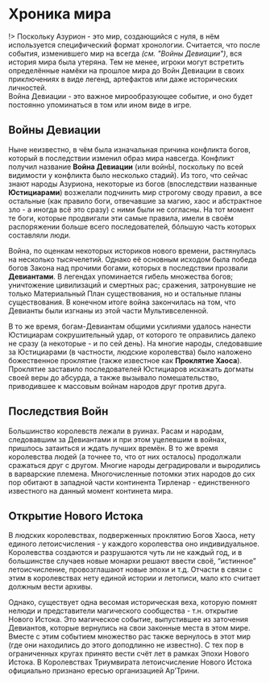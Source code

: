 # Хроника мира
!> Поскольку Азурион - это мир, создающийся с нуля, в нём используется специфический формат хронологии. Считается, что после события, изменившего мир на всегда _(см. "Войны Девиации")_, вся история мира была утеряна. Тем не менее, игроки могут встретить определённые намёки на прошлое мира до Войн Девиации в своих приключениях в виде легенд, артефактов или даже исторических личностей.  
Война Девиации - это важное мирообразующее событие, и оно будет постоянно упоминаться в том или ином виде в игре.

## Войны Девиации
Ныне неизвестно, в чём была изначальная причина конфликта богов, который в последствии изменил образ мира навсегда. Конфликт получил название **Война Девиации** (или войнЫ, поскольку по всей видимости у конфликта было несколько стадий). Из того, что сейчас знают народы Азуриона, некоторые из богов (впоследствии названные **Юстициарами**) возжелали подчинить мир строгому своду правил, а все остальные (как правило боги, отвечавшие за магию, хаос и абстрактное зло - а иногда всё это сразу) с ними были не согласны. На тот момент те боги, которые продвигали эти самые правила, имели в своём распоряжении больше всего последователей, бóльшую часть которых составляли люди.

Война, по оценкам некоторых историков нового времени, растянулась на несколько тысячелетий. Однако её основным исходом была победа богов Закона над прочими богами, которых в последствии прозвали **Девиантами**. В легендах упоминается гибель множества богов; уничтожение цивилизаций и смертных рас; сражения, затронувшие не только Материальный План существования, но и остальные планы существования. В конечном итоге война закончилась на том, что Девианты были изгнаны из этой части Мультивселенной.

В то же время, богам-Девиантам общими усилиями удалось нанести Юстициарам сокрушительный удар, от которого те оправились далеко не сразу (а некоторые - и по сей день). На многие народы, следовавшие за Юстициарами (в частности, людские королевства) было наложено божественное проклятие (также известное как **Проклятие Хаоса**). Проклятие заставило последователей Юстициаров искажать догматы своей веры до абсурда, а также вызывало помешательство, приводившее к массовым войнам народов друг против друга.

## Последствия Войн
Большинство королевств лежали в руинах. Расам и народам, следовавшим за Девиантами и при этом уцелевшим в войнах, пришлось затаиться и ждать лучших времён. В то же время королевства людей (а точнее то, что от них осталось) продолжали сражаться друг с другом. Многие народы деградировали и выродились в варварские племена. Многочисленные потомки этих народов до сих пор обитают в западной части континента Тирленар - единственного известного на данный момент континета мира.

## Открытие Нового Истока
В людских королевствах, подверженных проклятию Богов Хаоса, нету единого летоисчисления - у каждого королевства оно индивидуальное. Королевства создаются и разрушаются чуть ли не каждый год, и в большинстве случаев новые монархи решают ввести своё, “истинное” летоисчисление, провозглашают новые эпохи и т.д. Отчасти в связи с этим в королевствах нету единой истории и летописи, мало кто считает должным вести архивы.

Однако, существует одна весомая историческая веха, которую помнят нелюди и представители магического сообщества - т.н. открытие Нового Истока. Это магическое событие, выпустившее из заточения Девиантов, которые вернулись на свои законные места в этом мире. Вместе с этим событием множество рас также вернулось в этот мир (где они находились до этого доподлинно не известно). С тех пор в ограниченных кругах принято вести счёт лет в рамках Эпохи Нового Истока. В Королевствах Триумвирата летоисчисление Нового Истока официально признано ересью организацией Ар’Трини.